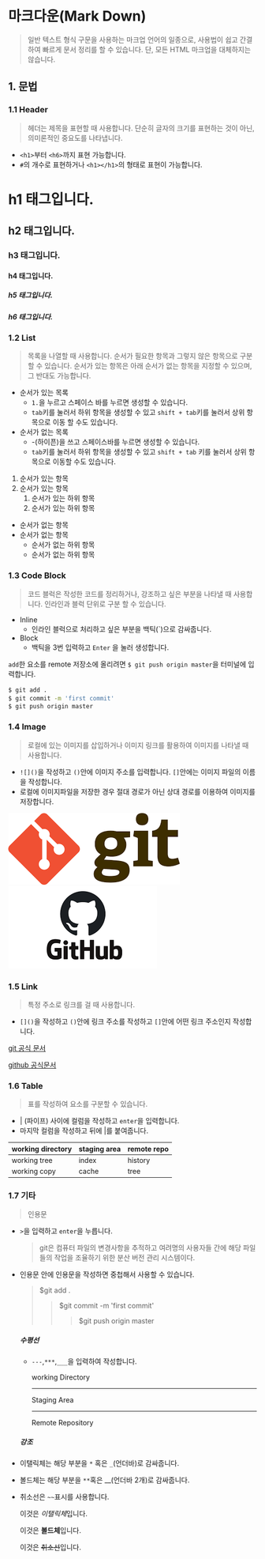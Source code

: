 # 마크다운(Mark Down)

> 일반 텍스트 형식 구문을 사용하는 마크업 언어의 일종으로, 사용법이 쉽고 간결하여 빠르게 문서 정리를 할 수 있습니다. 단, 모든 HTML 마크업을 대체하지는 않습니다.



## 1. 문법

### 1.1 Header

> 헤더는 제목을 표현할 때 사용합니다. 단순히 글자의 크기를 표현하는 것이 아닌, 의미론적인 중요도를 나타냅니다.	

- `<h1>`부터 `<h6>`까지 표현 가능합니다.
- `#`의 개수로 표현하거나 `<h1></h1>`의 형태로 표현이 가능합니다.



# h1 태그입니다.

## h2 태그입니다.

### h3 태그입니다.

#### h4 태그입니다.

##### h5 태그입니다.

##### h6 태그입니다.



### 1.2 List

> 목록을 나열할 때 사용합니다. 순서가 필요한 항목과 그렇지 않은 항목으로 구분할 수 있습니다. 순서가 있는 항목은 아래 순서가 없는 항목을 지정할 수 있으며, 그 반대도 가능합니다.



- 순서가 있는 목록
  - `1.`을 누르고 스페이스 바를 누르면 생성할 수 있습니다. 
  -  `tab`키를 눌러서 하위 항목을 생성할 수 있고 `shift + tab`키를 눌러서 상위 항목으로 이동 할 수도 있습니다.
- 순서가 없는 목록
  - -(하이픈)을 쓰고 스페이스바를 누르면 생성할 수 있습니다.
  - `tab`키를 눌러서 하위 항목을 생성할 수 있고 `shift + tab` 키를 눌러서 상위 항목으로 이동할 수도 있습니다.



1. 순서가 있는 항목
2. 순서가 있는 항목
   1. 순서가 있는 하위 항목
   2. 순서가 있는 하위 항목



- 순서가 없는 항목
- 순서가 없는 항목
  - 순서가 없는 하위 항목
  - 순서가 없는 하위 항목



### 1.3 Code Block

> 코드 블럭은 작성한 코드를 정리하거나, 강조하고 싶은 부분을 나타낼 때 사용합니다. 인라인과 블럭 단위로 구분 할 수 있습니다.



- Inline 
  - 인라인 블럭으로 처리하고 싶은 부분을 백틱(`)으로 감싸줍니다.
- Block
  - 백틱을 3번 입력하고 `Enter` 을 눌러 생성합니다.



`add`한 요소를 remote 저장소에 올리려면 `$ git push origin master`을 터미널에 입력합니다.

```bash
$ git add .
$ git commit -m 'first commit'
$ git push origin master

```



### 1.4 Image

> 로컬에 있는 이미지를 삽입하거나 이미지 링크를 활용하여 이미지를 나타낼 때 사용합니다.



- `![]()`을 작성하고 `()`안에 이미지 주소를 입력합니다. `[]`안에는 이미지 파일의 이름을 작성합니다.
- 로컬에 이미지파일을 저장한 경우 절대 경로가 아닌 상대 경로를 이용하여 이미지를 저장합니다.



![git.png](./git.png)      ![github.png](./github.png)



### 1.5 Link

> 특정 주소로 링크를 걸 때 사용합니다.

- `[]()`을 작성하고 `()`안에 링크 주소를 작성하고 `[]`안에 어떤 링크 주소인지 작성합니다.

[git 공식 문서 ](https://git-scm.com/)

[github 공식문서](https://github.com/)





### 1.6 Table

> 표를 작성하여 요소를 구분할 수 있습니다.

- | (파이프) 사이에 컬럼을 작성하고 `enter`을 입력합니다.
- 마지막 컬럼을 작성하고 뒤에 |를 붙여줍니다.



| working directory | staging area | remote repo |
| ----------------- | ------------ | ----------- |
| working tree      | index        | history     |
| working copy      | cache        | tree        |



### 1.7 기타

> 인용문

- `>`을 입력하고 `enter`을 누릅니다.

  > git은 컴퓨터 파일의 변경사항을 추적하고 여려명의 사용자들 간에 해당 파일들의 작업을 조율하기 위한 분산 버전 관리 시스템이다.

- 인용문 안에 인용문을 작성하면 중첩해서 사용할 수 있습니다.

  > $git add .
  >
  > > $git commit -m 'first commit'
  > >
  > > > $git push origin master

  

  ##### 수평선

  - `---`,`***`,`___`을 입력하여 작성합니다.

    working Directory

    ----

    Staging Area

    ---

    Remote Repository

  

  ##### 강조

- 이탤릭체는 해당 부분을 `*` 혹은 `_`(언더바)로 감싸줍니다.

- 볼드체는 해당 부분을 `**`혹은 __(언더바 2개)로 감싸줍니다.

- 취소선은 `~~`표시를 사용합니다.

  이것은 *이탤릭체*입니다.

  이것은 **볼드체**입니다.

  이것은 ~~취소선~~입니다.

  

  

  

  
